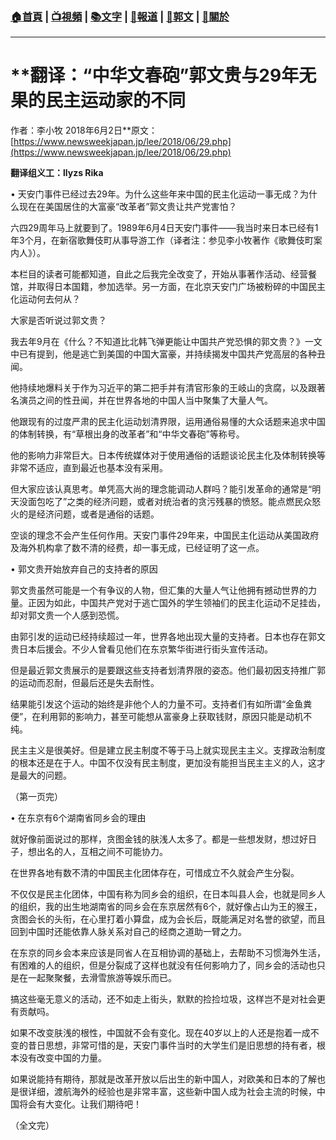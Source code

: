 ###  [:house:首頁](https://github.com/ourhimalayas/home) | [:tv:視頻](https://github.com/ourhimalayas/videos) | [:books:文字](https://github.com/ourhimalayas/txt) | [:newspaper:報道](https://github.com/ourhimalayas/news) | [:eagle:郭文](https://github.com/ourhimalayas/guomedia) | [:pray:關於](https://github.com/ourhimalayas/home/tree/master/about)
---
# **翻译：“中华文春砲”郭文贵与29年无果的民主运动家的不同  
作者：李小牧 2018年6月2日**原文： [https://www.newsweekjapan.jp/lee/2018/06/29.php](https://www.newsweekjapan.jp/lee/2018/06/29.php)

**翻译组义工：llyzs Rika**  
  
• 天安门事件已经过去29年。为什么这些年来中国的民主化运动一事无成？为什么现在在美国居住的大富豪“改革者”郭文贵让共产党害怕？  
  
六四29周年马上就要到了。1989年6月4日天安门事件――我当时来日本已经有1年3个月，在新宿歌舞伎町从事导游工作（译者注：参见李小牧著作《歌舞伎町案内人》）。  
  
本栏目的读者可能都知道，自此之后我完全改变了，开始从事著作活动、经营餐馆，并取得日本国籍，参加选举。另一方面，在北京天安门广场被粉碎的中国民主化运动何去何从？  
  
大家是否听说过郭文贵？  
  
我去年9月在《什么？不知道比北韩飞弹更能让中国共产党恐惧的郭文贵？》一文中已有提到，他是逃亡到美国的中国大富豪，并持续揭发中国共产党高层的各种丑闻。  
  
他持续地爆料关于作为习近平的第二把手并有清官形象的王岐山的贪腐，以及跟著名演员之间的性丑闻，并在世界各地的中国人当中聚集了大量人气。  
  
他跟现有的过度严肃的民主化运动划清界限，运用通俗易懂的大众话题来追求中国的体制转换，有“草根出身的改革者”和“中华文春砲”等称号。  
  
他的影响力非常巨大。日本传统媒体对于使用通俗的话题谈论民主化及体制转换等非常不适应，直到最近也基本没有采用。  
  
但大家应该认真思考。单凭高大尚的理念能调动人群吗？能引发革命的通常是“明天没面包吃了”之类的经济问题，或者对统治者的贪污残暴的愤怒。能点燃民众怒火的是经济问题，或者是通俗的话题。  
  
空谈的理念不会产生任何作用。天安门事件29年来，中国民主化运动从美国政府及海外机构拿了数不清的经费，却一事无成，已经证明了这一点。  
  
• 郭文贵开始放弃自己的支持者的原因  
  
郭文贵虽然可能是一个有争议的人物，但汇集的大量人气让他拥有撼动世界的力量。正因为如此，中国共产党对于逃亡国外的学生领袖们的民主化运动不足挂齿，却对郭文贵一个人感到恐慌。  
  
由郭引发的运动已经持续超过一年，世界各地出现大量的支持者。日本也存在郭文贵日本后援会。不少人曾看见他们在东京繁华街进行街头宣传活动。  
  
但是最近郭文贵展示的是要跟这些支持者划清界限的姿态。他们最初因支持推广郭的运动而忍耐，但最后还是失去耐性。  
  
结果能引发这个运动的始终是非他个人的力量不可。支持者们有如所谓“金鱼粪便”，在利用郭的影响力，甚至可能想从富豪身上获取钱财，原因只能是动机不纯。  
  
民主主义是很美好。但是建立民主制度不等于马上就实现民主主义。支撑政治制度的根本还是在于人。中国不仅没有民主制度，更加没有能担当民主主义的人，这才是最大的问题。  
  
（第一页完）  
  
• 在东京有6个湖南省同乡会的理由  
  
就好像前面说过的那样，贪图金钱的肤浅人太多了。都是一些想发财，想过好日子，想出名的人，互相之间不可能协力。  
  
在世界各地有数不清的中国民主化团体存在，可惜成立不久就会产生分裂。  
  
不仅仅是民主化团体，中国有称为同乡会的组织，在日本叫县人会，也就是同乡人的组织，我的出生地湖南省的同乡会在东京居然有6个，就好像占山为王的猴王，贪图会长的头衔，在心里打着小算盘，成为会长后，既能满足对名誉的欲望，而且回到中国时还能依靠人脉关系对自己的经商之道助一臂之力。  
  
在东京的同乡会本来应该是同省人在互相协调的基础上，去帮助不习惯海外生活，有困难的人的组织，但是分裂成了这样也就没有任何影响力了，同乡会的活动也只是在一起聚聚餐，去滑雪旅游等娱乐而已。  
  
搞这些毫无意义的活动，还不如走上街头，默默的捡捡垃圾，这样岂不是对社会更有贡献吗。  
  
如果不改变肤浅的根性，中国就不会有变化。现在40岁以上的人还是抱着一成不变的昔日思想，非常可惜的是，天安门事件当时的大学生们是旧思想的持有者，根本没有改变中国的力量。  
  
如果说能持有期待，那就是改革开放以后出生的新中国人，对欧美和日本的了解也是很详细，渡航海外的经验也是非常丰富，这些新中国人成为社会主流的时候，中国将会有大变化。让我们期待吧！  
  
（全文完）
<u></u><sub></sub><sup></sup><strike></strike>